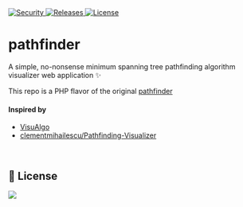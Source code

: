 <a href="https://github.com/ezralazuardy/pathfinder-php/actions/workflows/codeql-analysis.yml">
  <img src="https://img.shields.io/github/workflow/status/ezralazuardy/pathfinder-php/CodeQL?label=security" alt="Security" target="_blank" rel="noopener noreferrer">
</a>

<a href="https://github.com/ezralazuardy/pathfinder-php/releases">
  <img src="https://img.shields.io/github/v/release/ezralazuardy/pathfinder" alt="Releases" target="_blank" rel="noopener noreferrer">
</a>

<a href="https://github.com/ezralazuardy/pathfinder-php/blob/master/LICENSE">
  <img src="https://img.shields.io/github/license/ezralazuardy/pathfinder-php" alt="License" target="_blank" rel="noopener noreferrer">
</a>

# pathfinder

A simple, no-nonsense minimum spanning tree pathfinding algorithm visualizer web application ✨

This repo is a PHP flavor of the original [pathfinder](https://github.com/ezralazuardy/pathfinder)

#### Inspired by

- [VisuAlgo](https://visualgo.net)
- [clementmihailescu/Pathfinding-Visualizer](https://github.com/clementmihailescu/Pathfinding-Visualizer)

<br/>

## 📜 License

<a href="https://app.fossa.com/projects/git%2Bgithub.com%2Fezralazuardy%2Fpathfinder?ref=badge_large" alt="FOSSA Status"><img src="https://app.fossa.com/api/projects/git%2Bgithub.com%2Fezralazuardy%2Fpathfinder.svg?type=large"/></a>
